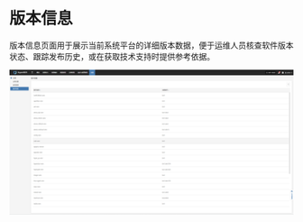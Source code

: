 # **版本信息**

版本信息页面用于展示当前系统平台的详细版本数据，便于运维人员核查软件版本状态、跟踪发布历史，或在获取技术支持时提供参考依据。

![](./images/versions-1.png)
